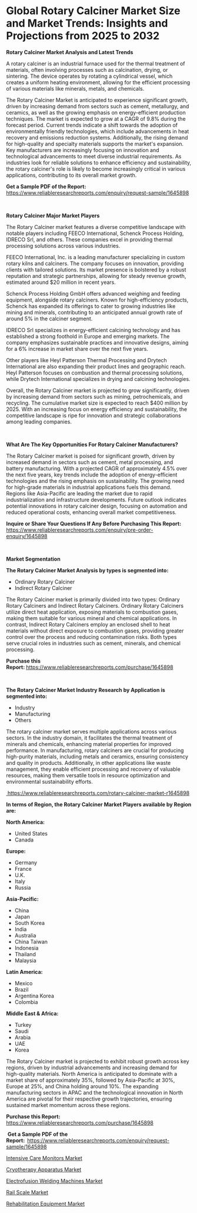 <p><h1>Global Rotary Calciner Market Size and Market Trends: Insights and Projections from 2025 to 2032</h1></p><p><strong>Rotary Calciner Market Analysis and Latest Trends</strong></p>
<p><p>A rotary calciner is an industrial furnace used for the thermal treatment of materials, often involving processes such as calcination, drying, or sintering. The device operates by rotating a cylindrical vessel, which creates a uniform heating environment, allowing for the efficient processing of various materials like minerals, metals, and chemicals.</p><p>The Rotary Calciner Market is anticipated to experience significant growth, driven by increasing demand from sectors such as cement, metallurgy, and ceramics, as well as the growing emphasis on energy-efficient production techniques. The market is expected to grow at a CAGR of 9.8% during the forecast period. Current trends indicate a shift towards the adoption of environmentally friendly technologies, which include advancements in heat recovery and emissions reduction systems. Additionally, the rising demand for high-quality and specialty materials supports the market's expansion. Key manufacturers are increasingly focusing on innovation and technological advancements to meet diverse industrial requirements. As industries look for reliable solutions to enhance efficiency and sustainability, the rotary calciner's role is likely to become increasingly critical in various applications, contributing to its overall market growth.</p></p>
<p><strong>Get a Sample PDF of the Report:&nbsp;</strong> <a href="https://www.reliableresearchreports.com/enquiry/request-sample/1645898?utm_campaign=12&utm_medium=2&utm_source=Github&utm_content=ia&utm_term=10042025&utm_id=rotary-calciner">https://www.reliableresearchreports.com/enquiry/request-sample/1645898</a></p>
<p>&nbsp;</p>
<p><strong>Rotary Calciner Major Market Players</strong></p>
<p><p>The Rotary Calciner market features a diverse competitive landscape with notable players including FEECO International, Schenck Process Holding, IDRECO Srl, and others. These companies excel in providing thermal processing solutions across various industries.</p><p>FEECO International, Inc. is a leading manufacturer specializing in custom rotary kilns and calciners. The company focuses on innovation, providing clients with tailored solutions. Its market presence is bolstered by a robust reputation and strategic partnerships, allowing for steady revenue growth, estimated around $20 million in recent years.</p><p>Schenck Process Holding GmbH offers advanced weighing and feeding equipment, alongside rotary calciners. Known for high-efficiency products, Schenck has expanded its offerings to cater to growing industries like mining and minerals, contributing to an anticipated annual growth rate of around 5% in the calciner segment.</p><p>IDRECO Srl specializes in energy-efficient calcining technology and has established a strong foothold in Europe and emerging markets. The company emphasizes sustainable practices and innovative designs, aiming for a 6% increase in market share over the next five years.</p><p>Other players like Heyl Patterson Thermal Processing and Drytech International are also expanding their product lines and geographic reach. Heyl Patterson focuses on combustion and thermal processing solutions, while Drytech International specializes in drying and calcining technologies.</p><p>Overall, the Rotary Calciner market is projected to grow significantly, driven by increasing demand from sectors such as mining, petrochemicals, and recycling. The cumulative market size is expected to reach $400 million by 2025. With an increasing focus on energy efficiency and sustainability, the competitive landscape is ripe for innovation and strategic collaborations among leading companies.</p></p>
<p>&nbsp;</p>
<p><strong>What Are The Key Opportunities For Rotary Calciner Manufacturers?</strong></p>
<p><p>The Rotary Calciner market is poised for significant growth, driven by increased demand in sectors such as cement, metal processing, and battery manufacturing. With a projected CAGR of approximately 4.5% over the next five years, key trends include the adoption of energy-efficient technologies and the rising emphasis on sustainability. The growing need for high-grade materials in industrial applications fuels this demand. Regions like Asia-Pacific are leading the market due to rapid industrialization and infrastructure developments. Future outlook indicates potential innovations in rotary calciner design, focusing on automation and reduced operational costs, enhancing overall market competitiveness.</p></p>
<p><strong>Inquire or Share Your Questions If Any Before Purchasing This Report:</strong> <a href="https://www.reliableresearchreports.com/enquiry/pre-order-enquiry/1645898?utm_campaign=12&utm_medium=2&utm_source=Github&utm_content=ia&utm_term=10042025&utm_id=rotary-calciner">https://www.reliableresearchreports.com/enquiry/pre-order-enquiry/1645898</a></p>
<p>&nbsp;</p>
<p><strong>Market Segmentation</strong></p>
<p><strong>The Rotary Calciner Market Analysis by types is segmented into:</strong></p>
<p><ul><li>Ordinary Rotary Calciner</li><li>Indirect Rotary Calciner</li></ul></p>
<p><p>The Rotary Calciner market is primarily divided into two types: Ordinary Rotary Calciners and Indirect Rotary Calciners. Ordinary Rotary Calciners utilize direct heat application, exposing materials to combustion gases, making them suitable for various mineral and chemical applications. In contrast, Indirect Rotary Calciners employ an enclosed shell to heat materials without direct exposure to combustion gases, providing greater control over the process and reducing contamination risks. Both types serve crucial roles in industries such as cement, minerals, and chemical processing.</p></p>
<p><strong>Purchase this Report:&nbsp;</strong><a href="https://www.reliableresearchreports.com/purchase/1645898?utm_campaign=12&utm_medium=2&utm_source=Github&utm_content=ia&utm_term=10042025&utm_id=rotary-calciner">https://www.reliableresearchreports.com/purchase/1645898</a></p>
<p>&nbsp;</p>
<p><strong>The Rotary Calciner Market Industry Research by Application is segmented into:</strong></p>
<p><ul><li>Industry</li><li>Manufacturing</li><li>Others</li></ul></p>
<p><p>The rotary calciner market serves multiple applications across various sectors. In the industry domain, it facilitates the thermal treatment of minerals and chemicals, enhancing material properties for improved performance. In manufacturing, rotary calciners are crucial for producing high-purity materials, including metals and ceramics, ensuring consistency and quality in products. Additionally, in other applications like waste management, they enable efficient processing and recovery of valuable resources, making them versatile tools in resource optimization and environmental sustainability efforts.</p></p>
<p><a href="https://www.reliableresearchreports.com/rotary-calciner-market-r1645898?utm_campaign=12&utm_medium=2&utm_source=Github&utm_content=ia&utm_term=10042025&utm_id=rotary-calciner">&nbsp;https://www.reliableresearchreports.com/rotary-calciner-market-r1645898</a></p>
<p><strong>In terms of Region, the Rotary Calciner Market Players available by Region are:</strong></p>
<p>
    <p> <strong> North America: </strong>
        <ul>
            <li>United States</li>
            <li>Canada</li>
        </ul>
        </p> 
    <p> <strong> Europe: </strong>
        <ul>
            <li>Germany</li>
            <li>France</li>
            <li>U.K.</li>
            <li>Italy</li>
            <li>Russia</li>
        </ul>
        </p> 
    <p> <strong> Asia-Pacific: </strong>
        <ul>
            <li>China</li>
            <li>Japan</li>
            <li>South Korea</li>
            <li>India</li>
            <li>Australia</li>
            <li>China Taiwan</li>
            <li>Indonesia</li>
            <li>Thailand</li>
            <li>Malaysia</li>
        </ul>
        </p> 
    <p> <strong> Latin America: </strong>
        <ul>
            <li>Mexico</li>
            <li>Brazil</li>
            <li>Argentina Korea</li>
            <li>Colombia</li>
        </ul>
        </p> 
    <p> <strong> Middle East & Africa: </strong>
        <ul>
            <li>Turkey</li>
            <li>Saudi</li>
            <li>Arabia</li>
            <li>UAE</li>
            <li>Korea</li>
        </ul>
    </p>
    </p>
<p><p>The Rotary Calciner market is projected to exhibit robust growth across key regions, driven by industrial advancements and increasing demand for high-quality materials. North America is anticipated to dominate with a market share of approximately 35%, followed by Asia-Pacific at 30%, Europe at 25%, and China holding around 10%. The expanding manufacturing sectors in APAC and the technological innovation in North America are pivotal for their respective growth trajectories, ensuring sustained market momentum across these regions.</p></p>
<p><strong>Purchase this Report: </strong><a href="https://www.reliableresearchreports.com/purchase/1645898?utm_campaign=12&utm_medium=2&utm_source=Github&utm_content=ia&utm_term=10042025&utm_id=rotary-calciner">https://www.reliableresearchreports.com/purchase/1645898</a></p>
<p>&nbsp;<strong>Get a Sample PDF of the Report:&nbsp;&nbsp;</strong><a href="https://www.reliableresearchreports.com/enquiry/request-sample/1645898?utm_campaign=12&utm_medium=2&utm_source=Github&utm_content=ia&utm_term=10042025&utm_id=rotary-calciner">https://www.reliableresearchreports.com/enquiry/request-sample/1645898</a></p>
<p><strong></strong></p>
<p><p><a href="https://www.linkedin.com/pulse/intensive-care-monitors-industry-summary-demand-drivers-pbf0f?utm_campaign=12&utm_medium=2&utm_source=Github&utm_content=ia&utm_term=10042025&utm_id=rotary-calciner">Intensive Care Monitors Market</a></p><p><a href="https://www.linkedin.com/pulse/cryotherapy-apparatus-market-navigating-challenges-unlocking-ucxac?utm_campaign=12&utm_medium=2&utm_source=Github&utm_content=ia&utm_term=10042025&utm_id=rotary-calciner">Cryotherapy Apparatus Market</a></p><p><a href="https://github.com/iwanesucices/Market-Research-Report-List-1/blob/main/electrofusion-welding-machines-market.md?utm_campaign=12&utm_medium=2&utm_source=Github&utm_content=ia&utm_term=10042025&utm_id=rotary-calciner">Electrofusion Welding Machines Market</a></p><p><a href="https://github.com/snapetylerho/Market-Research-Report-List-1/blob/main/rail-scale-market.md?utm_campaign=12&utm_medium=2&utm_source=Github&utm_content=ia&utm_term=10042025&utm_id=rotary-calciner">Rail Scale Market</a></p><p><a href="https://www.linkedin.com/pulse/overview-rehabilitation-equipment-market-2025-2032-size-1jnff?utm_campaign=12&utm_medium=2&utm_source=Github&utm_content=ia&utm_term=10042025&utm_id=rotary-calciner">Rehabilitation Equipment Market</a></p></p>